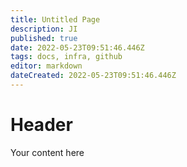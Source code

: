 ```yaml
---
title: Untitled Page
description: JI
published: true
date: 2022-05-23T09:51:46.446Z
tags: docs, infra, github
editor: markdown
dateCreated: 2022-05-23T09:51:46.446Z
---
```


# Header
Your content here